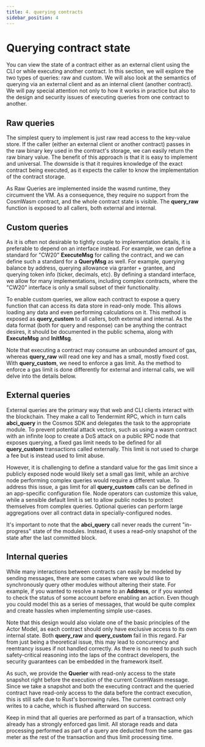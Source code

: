 ```yaml
---
title: 4. querying contracts
sidebar_position: 4
---
```


# Querying contract state
You can view the state of a contract either as an external client using the CLI or while executing another contract. In this section, we will explore the two types of queries: raw and custom. We will also look at the semantics of querying via an external client and as an internal client (another contract). We will pay special attention not only to how it works in practice but also to the design and security issues of executing queries from one contract to another.

## Raw queries
The simplest query to implement is just raw read access to the key-value store. If the caller (either an external client or another contract) passes in the raw binary key used in the contract's storage, we can easily return the raw binary value. The benefit of this approach is that it is easy to implement and universal. The downside is that it requires knowledge of the exact contract being executed, as it expects the caller to know the implementation of the contract storage.

As Raw Queries are implemented inside the wasmd runtime, they circumvent the VM. As a consequence, they require no support from the CosmWasm contract, and the whole contract state is visible. The **query_raw** function is exposed to all callers, both external and internal.

## Custom queries
As it is often not desirable to tightly couple to implementation details, it is preferable to depend on an interface instead. For example, we can define a standard for "CW20" **ExecuteMsg** for calling the contract, and we can define such a standard for a **QueryMsg** as well. For example, querying balance by address, querying allowance via granter + grantee, and querying token info (ticker, decimals, etc). By defining a standard interface, we allow for many implementations, including complex contracts, where the "CW20" interface is only a small subset of their functionality.

To enable custom queries, we allow each contract to expose a query function that can access its data store in read-only mode. This allows loading any data and even performing calculations on it. This method is exposed as **query_custom** to all callers, both external and internal. As the data format (both for query and response) can be anything the contract desires, it should be documented in the public schema, along with **ExecuteMsg** and **InitMsg**.

Note that executing a contract may consume an unbounded amount of gas, whereas **query_raw** will read one key and has a small, mostly fixed cost. With **query_custom**, we need to enforce a gas limit. As the method to enforce a gas limit is done differently for external and internal calls, we will delve into the details below.

## External queries
External queries are the primary way that web and CLI clients interact with the blockchain. They make a call to Tendermint RPC, which in turn calls **abci_query** in the Cosmos SDK and delegates the task to the appropriate module. To prevent potential attack vectors, such as using a wasm contract with an infinite loop to create a DoS attack on a public RPC node that exposes querying, a fixed gas limit needs to be defined for all **query_custom** transactions called externally. This limit is not used to charge a fee but is instead used to limit abuse.

However, it is challenging to define a standard value for the gas limit since a publicly exposed node would likely set a small gas limit, while an archive node performing complex queries would require a different value. To address this issue, a gas limit for all **query_custom** calls can be defined in an app-specific configuration file. Node operators can customize this value, while a sensible default limit is set to allow public nodes to protect themselves from complex queries. Optional queries can perform large aggregations over all contract data in specially-configured nodes.

It's important to note that the **abci_query** call never reads the current "in-progress" state of the modules. Instead, it uses a read-only snapshot of the state after the last committed block.

## Internal queries
While many interactions between contracts can easily be modeled by sending messages, there are some cases where we would like to synchronously query other modules without altering their state. For example, if you wanted to resolve a name to an **Address**, or if you wanted to check the status of some account before enabling an action. Even though you could model this as a series of messages, that would be quite complex and create hassles when implementing simple use-cases.

Note that this design would also violate one of the basic principles of the Actor Model, as each contract should only have exclusive access to its own internal state. Both **query_raw** and **query_custom** fail in this regard. Far from just being a theoretical issue, this may lead to concurrency and reentrancy issues if not handled correctly. As there is no need to push such safety-critical reasoning into the laps of the contract developers, the security guarantees can be embedded in the framework itself.

As such, we provide the **Querier** with read-only access to the state snapshot right before the execution of the current CosmWasm message. Since we take a snapshot and both the executing contract and the queried contract have read-only access to the data before the contract execution, this is still safe due to Rust's borrowing rules. The current contract only writes to a cache, which is flushed afterward on success.

Keep in mind that all queries are performed as part of a transaction, which already has a strongly enforced gas limit. All storage reads and data processing performed as part of a query are deducted from the same gas meter as the rest of the transaction and thus limit processing time.
